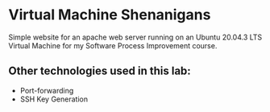 # Virtual Machine Shenanigans
Simple website for an apache web server running on an Ubuntu 20.04.3 LTS Virtual Machine for my Software Process Improvement course.
## Other technologies used in this lab:
* Port-forwarding
* SSH Key Generation
